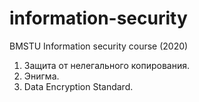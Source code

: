 # information-security
BMSTU Information security course (2020)

1.  Защита от нелегального копирования.
2.  Энигма.
3.  Data Encryption Standard.
